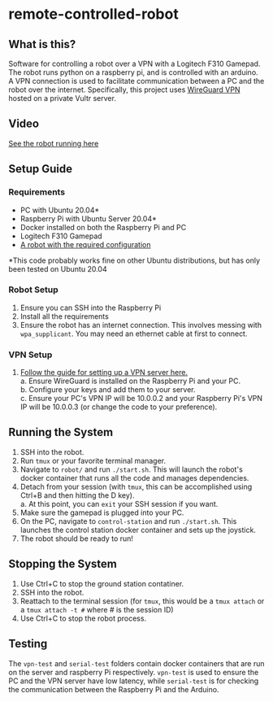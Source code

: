 # remote-controlled-robot

## What is this?
Software for controlling a robot over a VPN with a Logitech F310 Gamepad. The robot runs python on a raspberry pi, and is controlled with an arduino. A VPN connection is used to facilitate communication between a PC and the robot over the internet. Specifically, this project uses [WireGuard VPN](https://www.wireguard.com/) hosted on a private Vultr server.

## Video
[See the robot running here](https://kleiber.xyz/static/video/remote-control-demo.mp4)

## Setup Guide
### Requirements
- PC with Ubuntu 20.04*
- Raspberry Pi with Ubuntu Server 20.04*
- Docker installed on both the Raspberry Pi and PC  
- Logitech F310 Gamepad  
- [A robot with the required configuration](https://github.com/jkleiber/six-wheel-robot)
  
*This code probably works fine on other Ubuntu distributions, but has only been tested on Ubuntu 20.04

### Robot Setup
1. Ensure you can SSH into the Raspberry Pi
2. Install all the requirements
3. Ensure the robot has an internet connection. This involves messing with `wpa_supplicant`. You may need an ethernet cable at first to connect.  

### VPN Setup
1. [Follow the guide for setting up a VPN server here.](https://linuxize.com/post/how-to-set-up-wireguard-vpn-on-ubuntu-18-04/)  
  a. Ensure WireGuard is installed on the Raspberry Pi and your PC.  
  b. Configure your keys and add them to your server.  
  c. Ensure your PC's VPN IP will be 10.0.0.2 and your Raspberry Pi's VPN IP will be 10.0.0.3 (or change the code to your preference).  
  
## Running the System
1. SSH into the robot.  
2. Run `tmux` or your favorite terminal manager.  
3. Navigate to `robot/` and run `./start.sh`. This will launch the robot's docker container that runs all the code and manages dependencies.
4. Detach from your session (with `tmux`, this can be accomplished using Ctrl+B and then hitting the D key).  
  a. At this point, you can `exit` your SSH session if you want.  
5. Make sure the gamepad is plugged into your PC.  
6. On the PC, navigate to `control-station` and run `./start.sh`. This launches the control station docker container and sets up the joystick.  
7. The robot should be ready to run!  

## Stopping the System
1. Use Ctrl+C to stop the ground station contatiner.  
2. SSH into the robot.  
3. Reattach to the terminal session (for `tmux`, this would be a `tmux attach` or a `tmux attach -t #` where # is the session ID)
4. Use Ctrl+C to stop the robot process.  

## Testing
The `vpn-test` and `serial-test` folders contain docker containers that are run on the server and raspberry Pi respectively. `vpn-test` is used to ensure the PC and the VPN server have low latency, while `serial-test` is for checking the communication between the Raspberry Pi and the Arduino.
